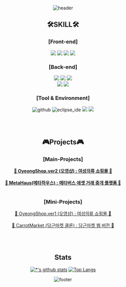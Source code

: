 <div align=center>
  
![header](https://capsule-render.vercel.app/api?type=waving&color=timeGradient&text=Welcome%20to%20Eon's%20GitHub%20&animation=twinkling&fontSize=35&fontAlignY=40&fontAlign=70&height=250)

<h2> 🛠SKILL🛠 </h2>
<h3>[Front-end]</h3>  
<img src="https://img.shields.io/badge/HTML5-E34F26?style=for-the-badge&logo=html5&logoColor=white" /> <img src="https://img.shields.io/badge/css-1572B6?style=for-the-badge&logo=css3&logoColor=white"> 
<img src="https://img.shields.io/badge/javascript-F7DF1E?style=for-the-badge&logo=javascript&logoColor=black"> <img src="https://img.shields.io/badge/bootstrap-7952B3?style=for-the-badge&logo=bootstrap&logoColor=white">


<h3>[Back-end]</h3>  
<img src="https://img.shields.io/badge/java-007396?style=for-the-badge&logo=java&logoColor=white"> <img src="https://img.shields.io/badge/spring-6DB33F?style=for-the-badge&logo=spring&logoColor=white"> 
<img src="https://img.shields.io/badge/spring boot-6DB33F?style=for-the-badge&logo=spring boot&logoColor=white">
<br/>
<img src="https://img.shields.io/badge/Mysql-4479A1?style=for-the-badge&logo=Mysql&logoColor=white"> <img src="https://img.shields.io/badge/hibernate-59666C?style=for-the-badge&logo=hibernate&logoColor=white" />

<h3>[Tool & Environment]</h3>

![github](https://img.shields.io/badge/github-181717?style=for-the-badge&logo=github&logoColor=white) 
![eclipse_ide](https://img.shields.io/badge/eclipse_ide-%2C2255.svg?style=for-the-badge&logo=eclipseide&logoColor=white)
<img src="https://img.shields.io/badge/IntelliJ idea-000000?style=for-the-badge&logo=IntelliJ idea&logoColor=white">
<img src="https://img.shields.io/badge/figma-F24E1E?style=for-the-badge&logo=figma&logoColor=white">

<br/><br/>

<h2> 🎮Projects🎮 </h2>
<h3>[Main-Projects]</h3>

**[👗 OyeongShop.ver2 (오영샵) : 여성의류 쇼핑몰 👗](https://github.com/5seung/oyeongshop.ver2)** <br/><br/>
**[🎇 MetaHaus(메타하우스) : 메타버스 에셋 거래 중개 플랫폼 🎇](https://github.com/5seung/metahouse)** <br/><br/>

<h3>[Mini-Projects]</h3>

[👚 OyeongShop.ver1 (오영샵) : 여성의류 쇼핑몰 👚](https://github.com/5seung/OyeongShop) <br/><br/>
[🥕 CarrotMarket (당근마켓 클론) : 당근마켓 웹 버전 🥕](https://github.com/5seung/SpringCarrotMarket)

<br/><br/>

<h2> Stats </h2>

[![*'s github stats](https://github-readme-stats.vercel.app/api?username=5seung)](https://github.com/5seung)
[![Top Langs](https://github-readme-stats.vercel.app/api/top-langs/?username=5seung)](https://github.com/5seung/github-readme-stats)

![footer](https://capsule-render.vercel.app/api?section=footer&type=waving&color=timeGradient)
</div>
